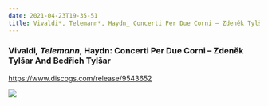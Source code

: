 ```yaml
---
date: 2021-04-23T19-35-51
title: Vivaldi​*, Telemann*​, Haydn_ Concerti Per Due Corni – Zdeněk Tylšar And Bedřich Tylšar
---
```

### Vivaldi​*, Telemann*​, Haydn: Concerti Per Due Corni – Zdeněk Tylšar And Bedřich Tylšar
https://www.discogs.com/release/9543652

![](dayone-moment://4AEBDBE48BC54C7DA9B912F4F2600A11)
